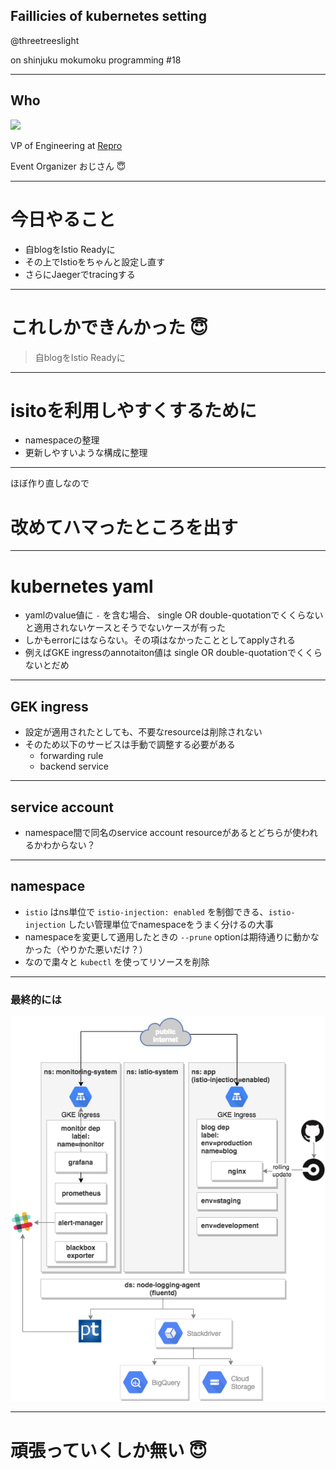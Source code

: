 ## Faillicies of kubernetes setting

@threetreeslight

on shinjuku mokumoku programming #18

---

## Who

![](https://avatars3.githubusercontent.com/u/1057490?s=300&v=4)

VP of Engineering at [Repro](https://repro.io)

Event Organizer おじさん 😇

---

# 今日やること

- 自blogをIstio Readyに
- その上でIstioをちゃんと設定し直す
- さらにJaegerでtracingする

---

# これしかできんかった 😇

> 自blogをIstio Readyに

---

# isitoを利用しやすくするために

- namespaceの整理
- 更新しやすいような構成に整理

---

ほぼ作り直しなので

# 改めてハマったところを出す

---

# kubernetes yaml

- yamlのvalue値に `-` を含む場合、 single OR double-quotationでくくらないと適用されないケースとそうでないケースが有った
- しかもerrorにはならない。その項はなかったこととしてapplyされる
- 例えばGKE ingressのannotaiton値は single OR double-quotationでくくらないとだめ

---

## GEK ingress

- 設定が適用されたとしても、不要なresourceは削除されない
- そのため以下のサービスは手動で調整する必要がある
  - forwarding rule
  - backend service

---

## service account

- namespace間で同名のservice account resourceがあるとどちらが使われるかわからない？

---

## namespace

- `istio` はns単位で `istio-injection: enabled` を制御できる、`istio-injection` したい管理単位でnamespaceをうまく分けるの大事
- namespaceを変更して適用したときの `--prune` optionは期待通りに動かなかった（やりかた悪いだけ？）
- なので粛々と `kubectl` を使ってリソースを削除

---

### 最終的には

![](/shinjuku-mokumoku/18/blog-system.png)

---

# 頑張っていくしか無い 😇
